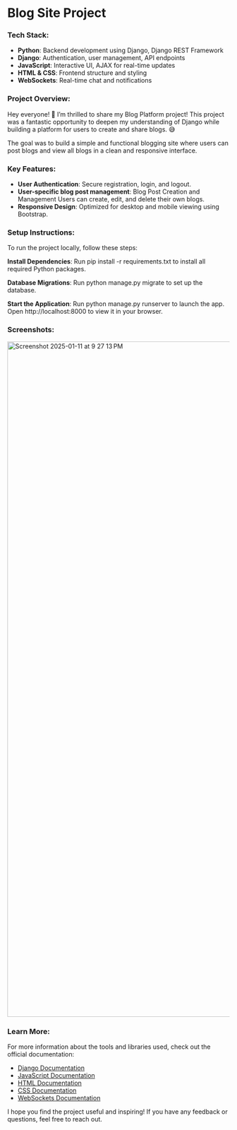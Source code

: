 # **Blog Site Project**

### **Tech Stack:**
- **Python**: Backend development using Django, Django REST Framework
- **Django**: Authentication, user management, API endpoints
- **JavaScript**: Interactive UI, AJAX for real-time updates
- **HTML & CSS**: Frontend structure and styling
- **WebSockets**: Real-time chat and notifications

### **Project Overview:**
Hey everyone! 🎉 I’m thrilled to share my Blog Platform project! This project was a fantastic opportunity to deepen my understanding of Django while building a platform for users to create and share blogs. 😅

The goal was to build a simple and functional blogging site where users can post blogs and view all blogs in a clean and responsive interface.

### **Key Features:**
- **User Authentication**: Secure registration, login, and logout.
- **User-specific blog post management**: Blog Post Creation and Management Users can create, edit, and delete their own blogs.
- **Responsive Design**: Optimized for desktop and mobile viewing using Bootstrap.

### **Setup Instructions:**
To run the project locally, follow these steps:

**Install Dependencies**: 
Run pip install -r requirements.txt to install all required Python packages.

 **Database Migrations**: 
Run python manage.py migrate to set up the database.

**Start the Application**: 
Run python manage.py runserver to launch the app.
Open http://localhost:8000 to view it in your browser.

### **Screenshots:**
<img width="1529" alt="Screenshot 2025-01-11 at 9 27 13 PM" src="https://github.com/user-attachments/assets/d8e804c0-d393-483d-987b-0442e86e733a" />



### **Learn More:**
For more information about the tools and libraries used, check out the official documentation:
- [Django Documentation](https://docs.djangoproject.com/)
- [JavaScript Documentation](https://developer.mozilla.org/en-US/docs/Web/JavaScript)
- [HTML Documentation](https://developer.mozilla.org/en-US/docs/Web/HTML)
- [CSS Documentation](https://developer.mozilla.org/en-US/docs/Web/CSS)
- [WebSockets Documentation](https://developer.mozilla.org/en-US/docs/Web/API/WebSockets_API)

I hope you find the project useful and inspiring! If you have any feedback or questions, feel free to reach out.
